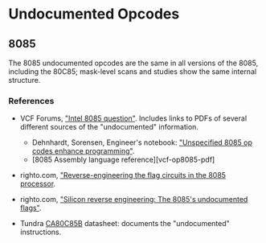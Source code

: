 Undocumented Opcodes
====================

8085
----

The 8085 undocumented opcodes are the same in all versions of the
8085, including the 80C85; mask-level scans and studies show the
same internal structure.

### References

- VCF Forums, ["Intel 8085 question"][vcf-1238878]. Includes links to
  PDFs of several different sources of the "undocumented" information.
  - Dehnhardt, Sorensen, Engineer's notebook: ["Unspecified 8085 op codes
    enhance programming"][vcf-undoc85-pdf].
  - [8085 Assembly language reference][vcf-op8085-pdf]

- righto.com, ["Reverse-engineering the flag circuits in the 8085
  processor][ro-8085-flags].
- righto.com, ["Silicon reverse engineering: The 8085's undocumented
  flags"][ro-8085-flags-undoc].
- Tundra [CA80C85B] datasheet: documents the "undocumented" instructions.



<!-------------------------------------------------------------------->

<!-- 8085 - References -->
[CA80C85B]: https://images.100y.com.tw/pdf_file/34-TUNDRA-CA80C85B.pdf
[ro-8085-flags-undoc]: http://www.righto.com/2013/02/looking-at-silicon-to-understanding.html
[ro-8085-flags]: https://www.righto.com/2013/07/reverse-engineering-flag-circuits-in.html
[vcf-1238878]: https://forum.vcfed.org/index.php?threads/intel-8085-question.1238878/
[vcf-undoc85-pdf]: https://forum.vcfed.org/index.php?attachments/undoc85-pdf.1244176/

